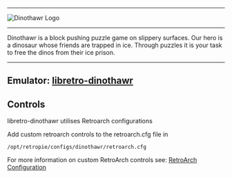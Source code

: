 ***
![Dinothawr Logo](https://raw.githubusercontent.com/Themaister/Dinothawr/master/dinothawr/assets/titlescreen.png)
***
Dinothawr is a block pushing puzzle game on slippery surfaces. Our hero is a dinosaur whose friends are trapped in ice. Through puzzles it is your task to free the dinos from their ice prison.
***
## Emulator: [libretro-dinothawr](https://github.com/libretro/Dinothawr)

## Controls

libretro-dinothawr utilises Retroarch configurations

Add custom retroarch controls to the retroarch.cfg file in
```shell
/opt/retropie/configs/dinothawr/retroarch.cfg
```
For more information on custom RetroArch controls see: [RetroArch Configuration](RetroArch-Configuration)
